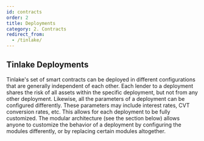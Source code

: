 ```yaml
---
id: contracts
order: 2
title: Deployments
category: 2. Contracts
redirect_from:
  - /tinlake/
---
```


## Tinlake Deployments
Tinlake's set of smart contracts can be deployed in different configurations that are generally independent of each other. Each lender to a deployment shares the risk of all assets within the specific deployment, but not from any other deployment. Likewise, all the parameters of a deployment can be configured differently. These parameters may include interest rates, CVT conversion rates, etc. This allows for each deployment to be fully customized. The modular architecture (see the section below) allows anyone to customize the behavior of a deployment by configuring the modules differently, or by replacing certain modules altogether.